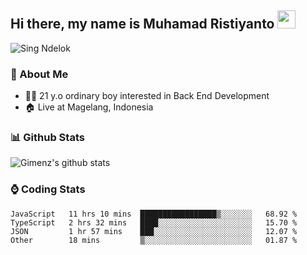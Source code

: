 
## Hi there, my name is Muhamad Ristiyanto <img src="https://github.com/TheDudeThatCode/TheDudeThatCode/blob/master/Assets/Hi.gif" width="29px">
 ![Sing Ndelok](https://komarev.com/ghpvc/?username=Gimenz&color=green)

### 👤 About Me
* 🤷‍♂️ 21 y.o ordinary boy interested in Back End Development
* 🏠 Live at Magelang, Indonesia 

### 📊 Github Stats
  <img alt="Gimenz's github stats" src="https://github-readme-stats.vercel.app/api?username=Gimenz&count_private=true&hide=issues&show_icons=true&include_all_commits=true&line_height=24&border_radius=0"/>

### ⌚ Coding Stats
<!--START_SECTION:waka-->

```text
JavaScript   11 hrs 10 mins  █████████████████▒░░░░░░░   68.92 %
TypeScript   2 hrs 32 mins   ████░░░░░░░░░░░░░░░░░░░░░   15.70 %
JSON         1 hr 57 mins    ███░░░░░░░░░░░░░░░░░░░░░░   12.07 %
Other        18 mins         ▒░░░░░░░░░░░░░░░░░░░░░░░░   01.87 %
```

<!--END_SECTION:waka-->
